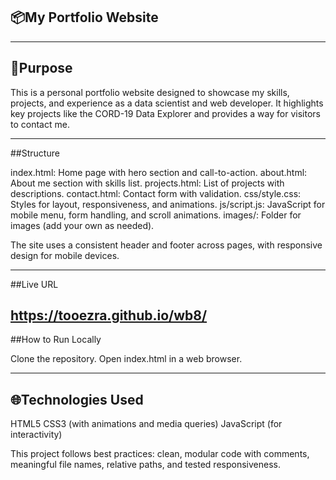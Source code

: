 ##  📦My Portfolio Website

-------------------------------------------------------------------------------------------------------------------------------------------

## 🎯Purpose

This is a personal portfolio website designed to showcase my skills, projects, and experience as a data scientist and web developer. It highlights key projects like the CORD-19 Data Explorer and provides a way for visitors to contact me.

------------------------------------------------------------------------------------------------------------------------------------------

##Structure

index.html: Home page with hero section and call-to-action.
about.html: About me section with skills list.
projects.html: List of projects with descriptions.
contact.html: Contact form with validation.
css/style.css: Styles for layout, responsiveness, and animations.
js/script.js: JavaScript for mobile menu, form handling, and scroll animations.
images/: Folder for images (add your own as needed).

The site uses a consistent header and footer across pages, with responsive design for mobile devices.

----------------------------------------------------------------------------------------------------------------------------------
##Live URL

https://tooezra.github.io/wb8/
--------------------------------------------------------------------------------------------------------------------------------------

##How to Run Locally

Clone the repository.
Open index.html in a web browser.

---------------------------------------------------------------------------------------------------------------------------------------

## 🌐Technologies Used

HTML5
CSS3 (with animations and media queries)
JavaScript (for interactivity)

This project follows best practices: clean, modular code with comments, meaningful file names, relative paths, and tested responsiveness.

